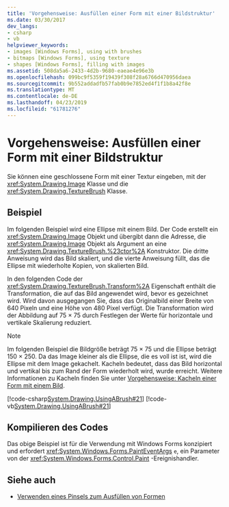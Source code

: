 ```yaml
---
title: 'Vorgehensweise: Ausfüllen einer Form mit einer Bildstruktur'
ms.date: 03/30/2017
dev_langs:
- csharp
- vb
helpviewer_keywords:
- images [Windows Forms], using with brushes
- bitmaps [Windows Forms], using texture
- shapes [Windows Forms], filling with images
ms.assetid: 508da5a6-2433-4d2b-9680-eaeae4e96e3b
ms.openlocfilehash: 099bc9f5359f19439f308f28a6766d470956daea
ms.sourcegitcommit: 9b552addadfb57fab0b9e7852ed4f1f1b8a42f8e
ms.translationtype: MT
ms.contentlocale: de-DE
ms.lasthandoff: 04/23/2019
ms.locfileid: "61781276"
---
```

# <a name="how-to-fill-a-shape-with-an-image-texture"></a>Vorgehensweise: Ausfüllen einer Form mit einer Bildstruktur
Sie können eine geschlossene Form mit einer Textur eingeben, mit der <xref:System.Drawing.Image> Klasse und die <xref:System.Drawing.TextureBrush> Klasse.  
  
## <a name="example"></a>Beispiel  
 Im folgenden Beispiel wird eine Ellipse mit einem Bild. Der Code erstellt ein <xref:System.Drawing.Image> Objekt und übergibt dann die Adresse, die <xref:System.Drawing.Image> Objekt als Argument an eine <xref:System.Drawing.TextureBrush.%23ctor%2A> Konstruktor. Die dritte Anweisung wird das Bild skaliert, und die vierte Anweisung füllt, das die Ellipse mit wiederholte Kopien, von skalierten Bild.  
  
 In den folgenden Code der <xref:System.Drawing.TextureBrush.Transform%2A> Eigenschaft enthält die Transformation, die auf das Bild angewendet wird, bevor es gezeichnet wird. Wird davon ausgegangen Sie, dass das Originalbild einer Breite von 640 Pixeln und eine Höhe von 480 Pixel verfügt. Die Transformation wird der Abbildung auf 75 × 75 durch Festlegen der Werte für horizontale und vertikale Skalierung reduziert.  
  
> [!NOTE]
>  Im folgenden Beispiel die Bildgröße beträgt 75 × 75 und die Ellipse beträgt 150 × 250. Da das Image kleiner als die Ellipse, die es voll ist ist, wird die Ellipse mit dem Image gekachelt. Kacheln bedeutet, dass das Bild horizontal und vertikal bis zum Rand der Form wiederholt wird, wurde erreicht. Weitere Informationen zu Kacheln finden Sie unter [Vorgehensweise: Kacheln einer Form mit einem Bild](how-to-tile-a-shape-with-an-image.md).  
  
 [!code-csharp[System.Drawing.UsingABrush#21](~/samples/snippets/csharp/VS_Snippets_Winforms/System.Drawing.UsingABrush/CS/Class1.cs#21)]
 [!code-vb[System.Drawing.UsingABrush#21](~/samples/snippets/visualbasic/VS_Snippets_Winforms/System.Drawing.UsingABrush/VB/Class1.vb#21)]  
  
## <a name="compiling-the-code"></a>Kompilieren des Codes  
 Das obige Beispiel ist für die Verwendung mit Windows Forms konzipiert und erfordert <xref:System.Windows.Forms.PaintEventArgs> `e`, ein Parameter von der <xref:System.Windows.Forms.Control.Paint> -Ereignishandler.  
  
## <a name="see-also"></a>Siehe auch

- [Verwenden eines Pinsels zum Ausfüllen von Formen](using-a-brush-to-fill-shapes.md)
